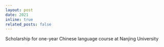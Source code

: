 ```yaml
---
layout: post
date: 2021
inline: true
related_posts: false
---
```


Scholarship for one-year Chinese language course at Nanjing University
